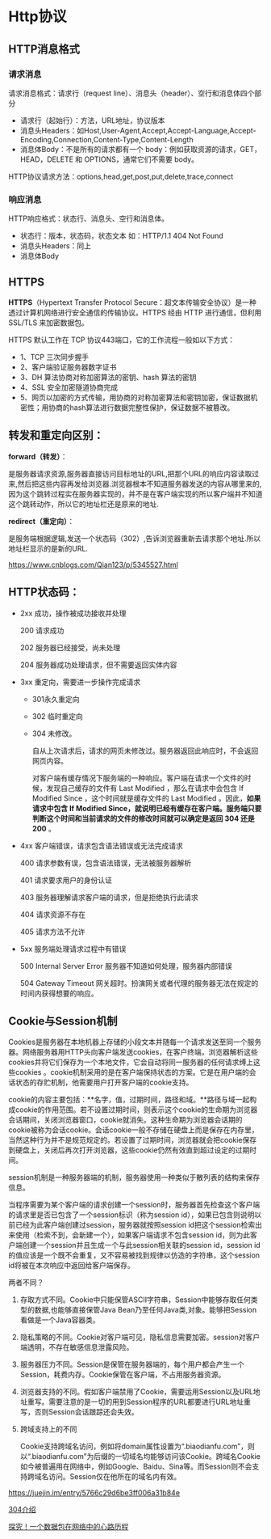 # Http协议



## HTTP消息格式

### 请求消息

请求消息格式：请求行（request line）、消息头（header）、空行和消息体四个部分

- 请求行（起始行）：方法，URL地址，协议版本
- 消息头Headers：如Host,User-Agent,Accept,Accept-Language,Accept-Encoding,Connection,Content-Type,Content-Length
- 消息体Body：不是所有的请求都有一个 body：例如获取资源的请求，GET，HEAD，DELETE 和 OPTIONS，通常它们不需要 body。

HTTP协议请求方法：options,head,get,post,put,delete,trace,connect

### 响应消息

HTTP响应格式：状态行、消息头、空行和消息体。

- 状态行：版本，状态码，状态文本  如：HTTP/1.1 404 Not Found
- 消息头Headers：同上
- 消息体Body



## HTTPS

**HTTPS**（Hypertext Transfer Protocol Secure：超文本传输安全协议）是一种透过计算机网络进行安全通信的传输协议。HTTPS 经由 HTTP 进行通信，但利用 SSL/TLS 来加密数据包。

HTTPS 默认工作在 TCP 协议443端口，它的工作流程一般如以下方式：

- 1、TCP 三次同步握手
- 2、客户端验证服务器数字证书
- 3、DH 算法协商对称加密算法的密钥、hash 算法的密钥
- 4、SSL 安全加密隧道协商完成
- 5、网页以加密的方式传输，用协商的对称加密算法和密钥加密，保证数据机密性；用协商的hash算法进行数据完整性保护，保证数据不被篡改。





## 转发和重定向区别：

**forward（转发）**：

是服务器请求资源,服务器直接访问目标地址的URL,把那个URL的响应内容读取过来,然后把这些内容再发给浏览器.浏览器根本不知道服务器发送的内容从哪里来的,因为这个跳转过程实在服务器实现的，并不是在客户端实现的所以客户端并不知道这个跳转动作，所以它的地址栏还是原来的地址.

**redirect（重定向）**：

是服务端根据逻辑,发送一个状态码（302）,告诉浏览器重新去请求那个地址.所以地址栏显示的是新的URL.

https://www.cnblogs.com/Qian123/p/5345527.html


## HTTP状态码：

- 2xx 成功，操作被成功接收并处理

  200 请求成功

  202 服务器已经接受，尚未处理

  204 服务器成功处理请求，但不需要返回实体内容

- 3xx 重定向，需要进一步操作完成请求

  - 301永久重定向

  - 302 临时重定向

  - 304 未修改。

    自从上次请求后，请求的网页未修改过。服务器返回此响应时，不会返回网页内容。

    对客户端有缓存情况下服务端的一种响应。客户端在请求一个文件的时候，发现自己缓存的文件有 Last Modified ，那么在请求中会包含 If Modified Since ，这个时间就是缓存文件的 Last Modified 。因此，**如果请求中包含 If Modified Since，就说明已经有缓存在客户端。服务端只要判断这个时间和当前请求的文件的修改时间就可以确定是返回 304 还是 200** 。

- 4xx 客户端错误，请求包含语法错误或无法完成请求

  400 请求参数有误，包含语法错误，无法被服务器解析

  401 请求要求用户的身份认证

  403 服务器理解请求客户端的请求，但是拒绝执行此请求

  404 请求资源不存在

  405 请求方法不允许

- 5xx 服务端处理请求过程中有错误

  500 Internal Server Error 服务器不知道如何处理，服务器内部错误
  
  504 Gateway Timeout 网关超时。扮演网关或者代理的服务器无法在规定的时间内获得想要的响应。

## Cookie与Session机制

Cookies是服务器在本地机器上存储的小段文本并随每一个请求发送至同一个服务器。网络服务器用HTTP头向客户端发送cookies，在客户终端，浏览器解析这些cookies并将它们保存为一个本地文件，它会自动将同一服务器的任何请求缚上这些cookies 。cookie机制采用的是在客户端保持状态的方案。它是在用户端的会话状态的存贮机制，他需要用户打开客户端的cookie支持。

cookie的内容主要包括：**名字，值，过期时间，路径和域。**路径与域一起构成cookie的作用范围。若不设置过期时间，则表示这个cookie的生命期为浏览器会话期间，关闭浏览器窗口，cookie就消失。这种生命期为浏览器会话期的cookie被称为会话cookie。会话cookie一般不存储在硬盘上而是保存在内存里，当然这种行为并不是规范规定的。若设置了过期时间，浏览器就会把cookie保存到硬盘上，关闭后再次打开浏览器，这些cookie仍然有效直到超过设定的过期时间。



session机制是一种服务器端的机制，服务器使用一种类似于散列表的结构来保存信息。

当程序需要为某个客户端的请求创建一个session时，服务器首先检查这个客户端的请求里是否已包含了一个session标识（称为session id），如果已包含则说明以前已经为此客户端创建过session，服务器就按照session id把这个session检索出来使用（检索不到，会新建一个），如果客户端请求不包含session id，则为此客户端创建一个session并且生成一个与此session相关联的session id，session id的值应该是一个既不会重复，又不容易被找到规律以仿造的字符串，这个session id将被在本次响应中返回给客户端保存。

两者不同？

1. 存取方式不同。Cookie中只能保管ASCII字符串，Session中能够存取任何类型的数据,也能够直接保管Java Bean乃至任何Java类,对象。能够把Session看做是一个Java容器类。

2. 隐私策略的不同。Cookie对客户端可见，隐私信息需要加密。session对客户端透明，不存在敏感信息泄露风险。

3. 服务器压力不同。Session是保管在服务器端的，每个用户都会产生一个Session，耗费内存。Cookie保管在客户端，不占用服务器资源。

4. 浏览器支持的不同。假如客户端禁用了Cookie，需要运用Session以及URL地址重写。需要注意的是一切的用到Session程序的URL都要进行URL地址重写，否则Session会话跟踪还会失效。

5. 跨域支持上的不同

   Cookie支持跨域名访问，例如将domain属性设置为“.biaodianfu.com”，则以“.biaodianfu.com”为后缀的一切域名均能够访问该Cookie。跨域名Cookie如今被普遍用在网络中，例如Google、Baidu、Sina等。而Session则不会支持跨域名访问。Session仅在他所在的域名内有效。

https://juejin.im/entry/5766c29d6be3ff006a31b84e





[304介绍](https://blog.csdn.net/huwei2003/article/details/70139062)

[探究！一个数据包在网络中的心路历程](https://mp.weixin.qq.com/s/iSZp41SRmh5b2bXIvzemIw)

